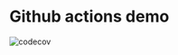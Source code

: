 # Github actions demo

![codecov](https://codecov.io/gh/tsarenkotxt/spring-boot-github-actions-demo/branch/master/graph/badge.svg)

